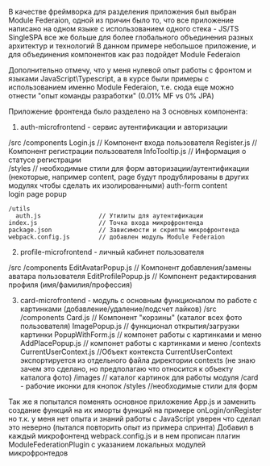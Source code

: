 
В качестве фреймворка для разделения приложения был выбран Module Federaion, одной из причин было то, 
что все приложение написано на одном языке с использованием одного стека - JS/TS
SingleSPA все же больше для более глобального объединения разных архитектур и технологий
В данном примере небольшое приложение,  и для объединения компонентов как раз подойдет Module Federaion

Дополнительно отмечу, что у меня нулевой опыт работы с фронтом и языками JavaScript\Typescript, а в курсе были примеры
с использованием именно Module Federaion, т.е. сюда еще можно отнести "опыт команды разработки" (0.01% MF vs 0% JPA)

Приложение фронтенда было разделено на 3 основных компонента:

1. auth-microfrontend - сервис аутентификации и авторизации 

  /src
    /components
      Login.js               // Компонент входа пользователя
      Register.js            // Компонент регистрации пользователя
	  InfoTooltip.js		 // Информация о статусе регистрации		
    /styles					 // необходимые стили для форм авторизации/аутентификации 
(некоторые, например content, page будут продублированы в других модулях чтобы сделать их изолированными)
       auth-form
	   content	
	   login
	   page
	   popup
		
    /utils
      auth.js                // Утилиты для аутентификации
    index.js                 // Точка входа микрофронтенда
	package.json             // Зависимости и скрипты микрофронтенда
	webpack.config.js	     // добавлен модуль Module Federaion



2. profile-microfrontend - личный кабинет пользователя

  /src
    /components
      EditAvatarPopup.js               // Компонент добавления/замены аватара пользователя
      EditProfilePopup.js              // Компонент редактирования профиля (имя/фамилия/профессия) 



3. card-microfrontend - модуль с основным функционалом по работе с картинками (добавление/удаление/подсчет лайков)
  /src
    /components
      Card.js               // Компонент "корзины"  (каталог всех фото пользователя)
      ImagePopup.js         // функционал открытия/загрузки картинки
	  PopupWithForm.js	    // компонет работы с картинками и меню
	  AddPlacePopup.js		// компонет работы с картинками и меню
	/contexts
	  CurrentUserContext.js	//Объект контекста CurrentUserContext экспортируется из отдельного файла директории contexts (не знаю зачем это сделано, но предполагаю что относится к объекту каталога фото)
	/images  // каталог картинок для работы модуля /card - рабочие иконки для кнопок
	/styles  //необходимые стили для форм
	

Так же я попытался поменять основное приложение App.js 	и заменить создание функций на их иморты функций на примере onLogin/onRegister
но т.к. у меня нет опыта и знаний работы c JavaScript уверен что сделал это неверно (пытался повторить опыт из примера спринта)
Добавил в каждый микрофонтенд webpack.config.js и в нем прописан плагин ModuleFederationPlugin с указанием локальных модулей микрофронтедов

